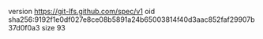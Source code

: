 version https://git-lfs.github.com/spec/v1
oid sha256:9192f1e0df027e8ce08b5891a24b65003814f40d3aac852faf29907b37d0f0a3
size 93
